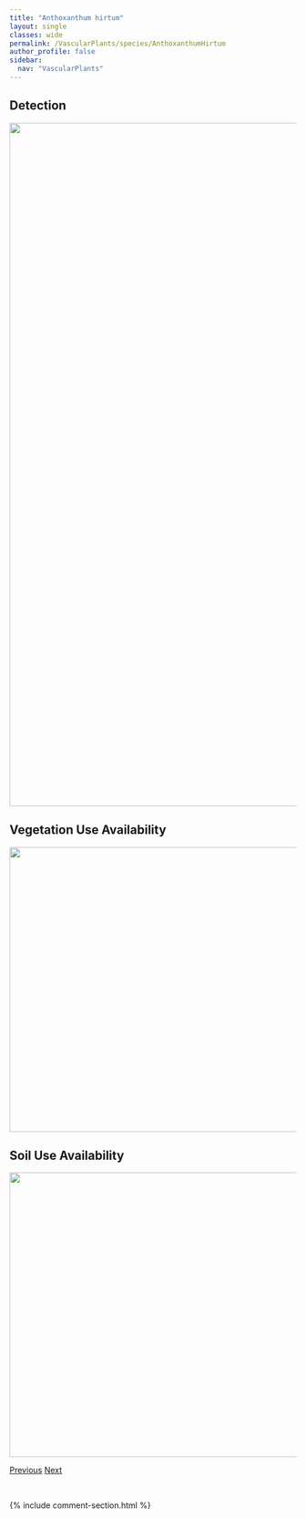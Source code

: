 ```yaml
---
title: "Anthoxanthum hirtum"
layout: single
classes: wide
permalink: /VascularPlants/species/AnthoxanthumHirtum
author_profile: false
sidebar:
  nav: "VascularPlants"
---
```


<h2>Detection</h2>

<a href="https://drive.google.com/uc?export=view&id=1wpl1roHa5X22p2jyGssk_689zPXHOhOW">
<img src="https://drive.google.com/uc?export=view&id=1wpl1roHa5X22p2jyGssk_689zPXHOhOW" height = "1200" width = "800">
</a>


<h2>Vegetation Use Availability</h2>

<a href="https://drive.google.com/uc?export=view&id=1dh4a4QSJpewyIjtVPlVj5SGn1TR8BU4P">
<img src="https://drive.google.com/uc?export=view&id=1dh4a4QSJpewyIjtVPlVj5SGn1TR8BU4P" height = "500" width = "1000">
</a>


<h2>Soil Use Availability</h2>

<a href="https://drive.google.com/uc?export=view&id=1zUoMRPjDVCspBboSi9oCr_hgElnaRkbE">
<img src="https://drive.google.com/uc?export=view&id=1zUoMRPjDVCspBboSi9oCr_hgElnaRkbE" height = "500" width = "1000">
</a>


<a href="/DevelopmentWebsite/VascularPlants/species/Anthoxanthum" class="pagination--pager" title="Anthoxanthum">Previous</a> <a href="/DevelopmentWebsite/VascularPlants/species/AnticleaElegans" class="pagination--pager" title="White Camas">Next</a>

<p>&nbsp;</p>

{% include comment-section.html %}
